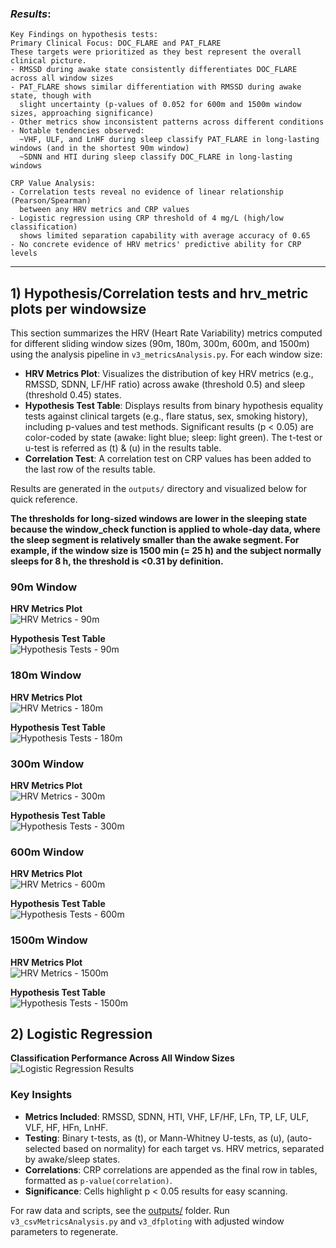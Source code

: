 ### *Results*:

```
Key Findings on hypothesis tests:
Primary Clinical Focus: DOC_FLARE and PAT_FLARE
These targets were prioritized as they best represent the overall clinical picture.
- RMSSD during awake state consistently differentiates DOC_FLARE across all window sizes
- PAT_FLARE shows similar differentiation with RMSSD during awake state, though with 
  slight uncertainty (p-values of 0.052 for 600m and 1500m window sizes, approaching significance)
- Other metrics show inconsistent patterns across different conditions
- Notable tendencies observed:
  ~VHF, ULF, and LnHF during sleep classify PAT_FLARE in long-lasting windows (and in the shortest 90m window)
  ~SDNN and HTI during sleep classify DOC_FLARE in long-lasting windows

CRP Value Analysis:
- Correlation tests reveal no evidence of linear relationship (Pearson/Spearman) 
  between any HRV metrics and CRP values
- Logistic regression using CRP threshold of 4 mg/L (high/low classification)
  shows limited separation capability with average accuracy of 0.65
- No concrete evidence of HRV metrics' predictive ability for CRP levels
```
------------------------------------------------

## **1)** Hypothesis/Correlation tests and hrv_metric plots per windowsize

This section summarizes the HRV (Heart Rate Variability) metrics computed for different sliding window sizes (90m, 180m, 300m, 600m, and 1500m) using the analysis pipeline in `v3_metricsAnalysis.py`. For each window size:

- **HRV Metrics Plot**: Visualizes the distribution of key HRV metrics (e.g., RMSSD, SDNN, LF/HF ratio) across awake (threshold 0.5) and sleep (threshold 0.45) states.
- **Hypothesis Test Table**: Displays results from binary hypothesis equality tests against clinical targets (e.g., flare status, sex, smoking history), including p-values and test methods. Significant results (p < 0.05) are color-coded by state (awake: light blue; sleep: light green). The t-test or u-test is referred as (t) & (u) in the results table.
- **Correlation Test**: A correlation test on CRP values has been added to the last row of the results table.

Results are generated in the `outputs/` directory and visualized below for quick reference.

**The thresholds for long-sized windows are lower in the sleeping state because the window_check function is applied to whole-day data, where the sleep segment is relatively smaller than the awake segment. For example, if the window size is 1500 min (= 25 h) and the subject normally sleeps for 8 h, the threshold is <0.31 by definition.**

### 90m Window

**HRV Metrics Plot**  
![HRV Metrics - 90m](https://github.com/ste6anos/v3_hrvThesis/blob/main/outputs/plot_w90m_threshold_aw05_sl045.png?raw=true)

**Hypothesis Test Table**  
![Hypothesis Tests - 90m](https://github.com/ste6anos/v3_hrvThesis/blob/main/outputs/W90M.png)

### 180m Window

**HRV Metrics Plot**  
![HRV Metrics - 180m](https://github.com/ste6anos/v3_hrvThesis/blob/main/outputs/plot_w180m_aw05_sl045.png?raw=true)

**Hypothesis Test Table**  
![Hypothesis Tests - 180m](https://github.com/ste6anos/v3_hrvThesis/blob/main/outputs/W180M.png)

### 300m Window

**HRV Metrics Plot**   
![HRV Metrics - 300m](https://github.com/ste6anos/v3_hrvThesis/blob/main/outputs/hystogram_windowduration300m.png?raw=true)

**Hypothesis Test Table**  
![Hypothesis Tests - 300m](https://github.com/ste6anos/v3_hrvThesis/blob/main/outputs/W300M.png?raw=true)

### 600m Window

**HRV Metrics Plot**  
![HRV Metrics - 600m](https://github.com/ste6anos/v3_hrvThesis/blob/main/outputs/plot_w600m.png?raw=true)

**Hypothesis Test Table**   
![Hypothesis Tests - 600m](https://github.com/ste6anos/v3_hrvThesis/blob/main/outputs/W600M.png?raw=true)

### 1500m Window

**HRV Metrics Plot**  
![HRV Metrics - 1500m](https://github.com/ste6anos/v3_hrvThesis/blob/main/outputs/wind1500mSL025AW050.png?raw=true)

**Hypothesis Test Table**  
![Hypothesis Tests - 1500m](https://github.com/ste6anos/v3_hrvThesis/blob/main/outputs/W1500M.png?raw=true)

## **2)** Logistic Regression 

**Classification Performance Across All Window Sizes**  
![Logistic Regression Results](https://github.com/ste6anos/v3_hrvThesis/blob/main/outputs/logisticRegression_results.png?raw=true)
### Key Insights
- **Metrics Included**: RMSSD, SDNN, HTI, VHF, LF/HF, LFn, TP, LF, ULF, VLF, HF, HFn, LnHF.
- **Testing**: Binary t-tests, as (t), or Mann-Whitney U-tests, as (u), (auto-selected based on normality) for each target vs. HRV metrics, separated by awake/sleep states.
- **Correlations**: CRP correlations are appended as the final row in tables, formatted as `p-value(correlation)`.
- **Significance**: Cells highlight p < 0.05 results for easy scanning.

For raw data and scripts, see the [outputs/](https://github.com/ste6anos/v3_hrvThesis/tree/main/outputs) folder. Run `v3_csvMetricsAnalysis.py` and `v3_dfploting` with adjusted window parameters to regenerate.
